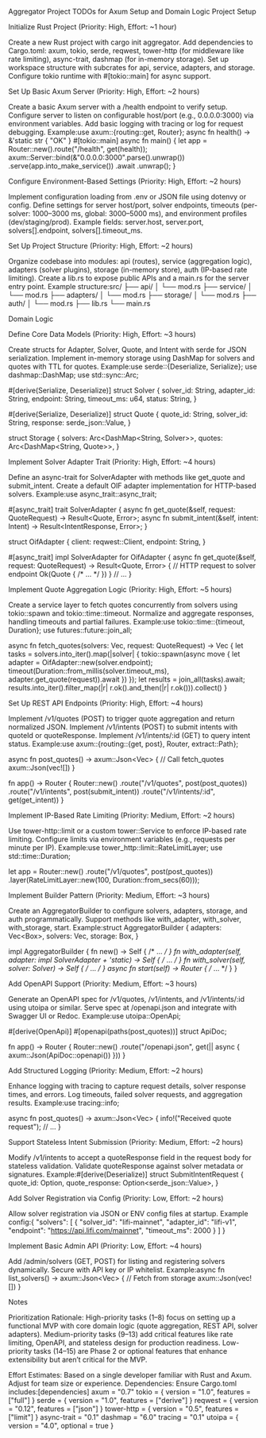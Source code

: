 Aggregator Project TODOs for Axum Setup and Domain Logic
Project Setup

Initialize Rust Project (Priority: High, Effort: ~1 hour)

Create a new Rust project with cargo init aggregator.
Add dependencies to Cargo.toml: axum, tokio, serde, reqwest, tower-http (for middleware like rate limiting), async-trait, dashmap (for in-memory storage).
Set up workspace structure with subcrates for api, service, adapters, and storage.
Configure tokio runtime with #[tokio::main] for async support.


Set Up Basic Axum Server (Priority: High, Effort: ~2 hours)

Create a basic Axum server with a /health endpoint to verify setup.
Configure server to listen on configurable host/port (e.g., 0.0.0.0:3000) via environment variables.
Add basic logging with tracing or log for request debugging.
Example:use axum::{routing::get, Router};
async fn health() -> &'static str { "OK" }
#[tokio::main]
async fn main() {
    let app = Router::new().route("/health", get(health));
    axum::Server::bind(&"0.0.0.0:3000".parse().unwrap())
        .serve(app.into_make_service())
        .await
        .unwrap();
}




Configure Environment-Based Settings (Priority: High, Effort: ~2 hours)

Implement configuration loading from .env or JSON file using dotenvy or config.
Define settings for server host/port, solver endpoints, timeouts (per-solver: 1000–3000 ms, global: 3000–5000 ms), and environment profiles (dev/staging/prod).
Example fields: server.host, server.port, solvers[].endpoint, solvers[].timeout_ms.


Set Up Project Structure (Priority: High, Effort: ~2 hours)

Organize codebase into modules: api (routes), service (aggregation logic), adapters (solver plugins), storage (in-memory store), auth (IP-based rate limiting).
Create a lib.rs to expose public APIs and a main.rs for the server entry point.
Example structure:src/
  ├── api/
  │   └── mod.rs
  ├── service/
  │   └── mod.rs
  ├── adapters/
  │   └── mod.rs
  ├── storage/
  │   └── mod.rs
  ├── auth/
  │   └── mod.rs
  ├── lib.rs
  └── main.rs





Domain Logic

Define Core Data Models (Priority: High, Effort: ~3 hours)

Create structs for Adapter, Solver, Quote, and Intent with serde for JSON serialization.
Implement in-memory storage using DashMap for solvers and quotes with TTL for quotes.
Example:use serde::{Deserialize, Serialize};
use dashmap::DashMap;
use std::sync::Arc;

#[derive(Serialize, Deserialize)]
struct Solver {
    solver_id: String,
    adapter_id: String,
    endpoint: String,
    timeout_ms: u64,
    status: String,
}

#[derive(Serialize, Deserialize)]
struct Quote {
    quote_id: String,
    solver_id: String,
    response: serde_json::Value,
}

struct Storage {
    solvers: Arc<DashMap<String, Solver>>,
    quotes: Arc<DashMap<String, Quote>>,
}




Implement Solver Adapter Trait (Priority: High, Effort: ~4 hours)

Define an async-trait for SolverAdapter with methods like get_quote and submit_intent.
Create a default OIF adapter implementation for HTTP-based solvers.
Example:use async_trait::async_trait;

#[async_trait]
trait SolverAdapter {
    async fn get_quote(&self, request: QuoteRequest) -> Result<Quote, Error>;
    async fn submit_intent(&self, intent: Intent) -> Result<IntentResponse, Error>;
}

struct OifAdapter {
    client: reqwest::Client,
    endpoint: String,
}

#[async_trait]
impl SolverAdapter for OifAdapter {
    async fn get_quote(&self, request: QuoteRequest) -> Result<Quote, Error> {
        // HTTP request to solver endpoint
        Ok(Quote { /* ... */ })
    }
    // ...
}




Implement Quote Aggregation Logic (Priority: High, Effort: ~5 hours)

Create a service layer to fetch quotes concurrently from solvers using tokio::spawn and tokio::time::timeout.
Normalize and aggregate responses, handling timeouts and partial failures.
Example:use tokio::time::{timeout, Duration};
use futures::future::join_all;

async fn fetch_quotes(solvers: Vec<Solver>, request: QuoteRequest) -> Vec<Quote> {
    let tasks = solvers.into_iter().map(|solver| {
        tokio::spawn(async move {
            let adapter = OifAdapter::new(solver.endpoint);
            timeout(Duration::from_millis(solver.timeout_ms), adapter.get_quote(request)).await
        })
    });
    let results = join_all(tasks).await;
    results.into_iter().filter_map(|r| r.ok().and_then(|r| r.ok())).collect()
}




Set Up REST API Endpoints (Priority: High, Effort: ~4 hours)

Implement /v1/quotes (POST) to trigger quote aggregation and return normalized JSON.
Implement /v1/intents (POST) to submit intents with quoteId or quoteResponse.
Implement /v1/intents/:id (GET) to query intent status.
Example:use axum::{routing::{get, post}, Router, extract::Path};

async fn post_quotes() -> axum::Json<Vec<Quote>> {
    // Call fetch_quotes
    axum::Json(vec![])
}

fn app() -> Router {
    Router::new()
        .route("/v1/quotes", post(post_quotes))
        .route("/v1/intents", post(submit_intent))
        .route("/v1/intents/:id", get(get_intent))
}




Implement IP-Based Rate Limiting (Priority: Medium, Effort: ~2 hours)

Use tower-http::limit or a custom tower::Service to enforce IP-based rate limiting.
Configure limits via environment variables (e.g., requests per minute per IP).
Example:use tower_http::limit::RateLimitLayer;
use std::time::Duration;

let app = Router::new()
    .route("/v1/quotes", post(post_quotes))
    .layer(RateLimitLayer::new(100, Duration::from_secs(60)));




Implement Builder Pattern (Priority: Medium, Effort: ~3 hours)

Create an AggregatorBuilder to configure solvers, adapters, storage, and auth programmatically.
Support methods like with_adapter, with_solver, with_storage, start.
Example:struct AggregatorBuilder {
    adapters: Vec<Box<dyn SolverAdapter>>,
    solvers: Vec<Solver>,
    storage: Box<dyn Storage>,
}

impl AggregatorBuilder {
    fn new() -> Self { /* ... */ }
    fn with_adapter(self, adapter: impl SolverAdapter + 'static) -> Self { /* ... */ }
    fn with_solver(self, solver: Solver) -> Self { /* ... */ }
    async fn start(self) -> Router { /* ... */ }
}




Add OpenAPI Support (Priority: Medium, Effort: ~3 hours)

Generate an OpenAPI spec for /v1/quotes, /v1/intents, and /v1/intents/:id using utoipa or similar.
Serve spec at /openapi.json and integrate with Swagger UI or Redoc.
Example:use utoipa::OpenApi;

#[derive(OpenApi)]
#[openapi(paths(post_quotes))]
struct ApiDoc;

fn app() -> Router {
    Router::new()
        .route("/openapi.json", get(|| async { axum::Json(ApiDoc::openapi()) }))
}




Add Structured Logging (Priority: Medium, Effort: ~2 hours)

Enhance logging with tracing to capture request details, solver response times, and errors.
Log timeouts, failed solver requests, and aggregation results.
Example:use tracing::info;

async fn post_quotes() -> axum::Json<Vec<Quote>> {
    info!("Received quote request");
    // ...
}




Support Stateless Intent Submission (Priority: Medium, Effort: ~2 hours)

Modify /v1/intents to accept a quoteResponse field in the request body for stateless validation.
Validate quoteResponse against solver metadata or signatures.
Example:#[derive(Deserialize)]
struct SubmitIntentRequest {
    quote_id: Option<String>,
    quote_response: Option<serde_json::Value>,
}




Add Solver Registration via Config (Priority: Low, Effort: ~2 hours)

Allow solver registration via JSON or ENV config files at startup.
Example config:{
  "solvers": [
    {
      "solver_id": "lifi-mainnet",
      "adapter_id": "lifi-v1",
      "endpoint": "https://api.lifi.com/mainnet",
      "timeout_ms": 2000
    }
  ]
}




Implement Basic Admin API (Priority: Low, Effort: ~4 hours)

Add /admin/solvers (GET, POST) for listing and registering solvers dynamically.
Secure with API key or IP whitelist.
Example:async fn list_solvers() -> axum::Json<Vec<Solver>> {
    // Fetch from storage
    axum::Json(vec![])
}





Notes

Prioritization Rationale:
High-priority tasks (1–8) focus on setting up a functional MVP with core domain logic (quote aggregation, REST API, solver adapters).
Medium-priority tasks (9–13) add critical features like rate limiting, OpenAPI, and stateless design for production readiness.
Low-priority tasks (14–15) are Phase 2 or optional features that enhance extensibility but aren’t critical for the MVP.


Effort Estimates: Based on a single developer familiar with Rust and Axum. Adjust for team size or experience.
Dependencies: Ensure Cargo.toml includes:[dependencies]
axum = "0.7"
tokio = { version = "1.0", features = ["full"] }
serde = { version = "1.0", features = ["derive"] }
reqwest = { version = "0.12", features = ["json"] }
tower-http = { version = "0.5", features = ["limit"] }
async-trait = "0.1"
dashmap = "6.0"
tracing = "0.1"
utoipa = { version = "4.0", optional = true }


